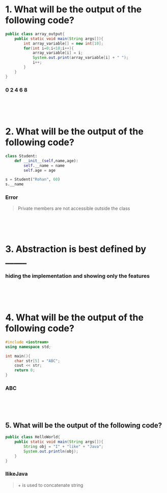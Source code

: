 # 1. What will be the output of the following code?

```java
public class array_output{
    public static void main(String args[]){
        int array_variable[] = new int[10];
        for(int i=0;i<10;i++){
            array_variable[i] = i;
            System.out.print(array_variable[i] + " ");
            i++;
        }
    }
}

```

### 0 2 4 6 8

&nbsp;

&nbsp;

# 2. What will be the output of the following code?

```py
class Student:
    def __init__(self,name,age):
        self.__name = name
        self.age = age

s = Student("Rohan", 60)
s.__name
```

### Error

> Private members are not accessible outside the class

&nbsp;

&nbsp;

# 3. Abstraction is best defined by \_\_\_\_\_

### hiding the implementation and showing only the features

&nbsp;

&nbsp;

# 4. What will be the output of the following code?

```cpp
#include <iostream>
using namespace std;

int main(){
    char str[5] = "ABC";
    cout << str;
    return 0;
}
```

### ABC

&nbsp;

&nbsp;

## 5. What will be the output of the following code?

```java
public class HelloWorld{
    public static void main(String args[]){
        String obj = "I" + "like" + "Java";
        System.out.println(obj);
    }
}

```

### IlikeJava

> \+ is used to concatenate string
